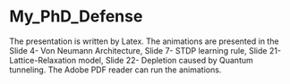 # My_PhD_Defense
The presentation is written by Latex. The animations are presented in the Slide 4- Von Neumann Architecture, Slide 7- STDP learning rule, Slide 21- Lattice-Relaxation model, Slide 22- Depletion caused by Quantum tunneling. The Adobe PDF reader can run the animations.
